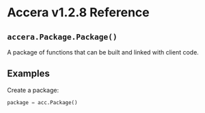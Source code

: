 [//]: # (Project: Accera)
[//]: # (Version: v1.2.8)

# Accera v1.2.8 Reference

## `accera.Package.Package()`
A package of functions that can be built and linked with client code.

## Examples

Create a package:

```python
package = acc.Package()
```

<div style="page-break-after: always;"></div>
